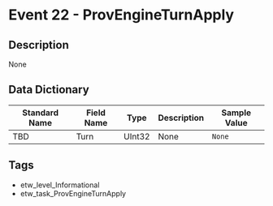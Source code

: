 # Event 22 - ProvEngineTurnApply

## Description
None

## Data Dictionary
|Standard Name|Field Name|Type|Description|Sample Value|
|---|---|---|---|---|
|TBD|Turn|UInt32|None|`None`|

## Tags
* etw_level_Informational
* etw_task_ProvEngineTurnApply